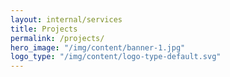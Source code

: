 ```yaml
---
layout: internal/services
title: Projects
permalink: /projects/
hero_image: "/img/content/banner-1.jpg"
logo_type: "/img/content/logo-type-default.svg"
---
```


<!--- This child document initializes the page in Jekyll. -->